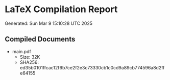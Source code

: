 # LaTeX Compilation Report
Generated: Sun Mar  9 15:10:28 UTC 2025
## Compiled Documents
- main.pdf
  - Size: 32K
  - SHA256: ed35b0101ffcac12f6b7ce2f2e3c73330cb1c0cd9a89cb774596a8d2ffe64155
